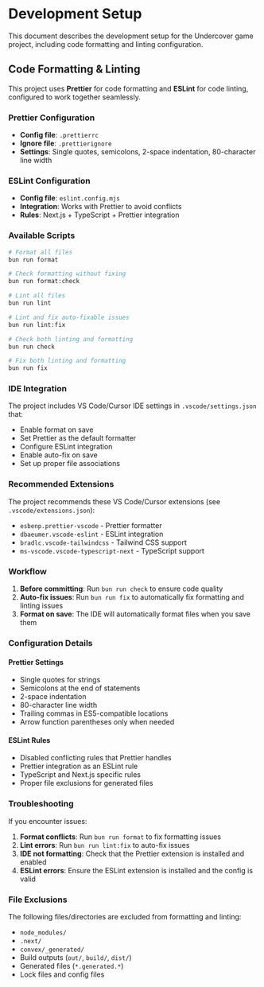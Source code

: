 # Development Setup

This document describes the development setup for the Undercover game project, including code formatting and linting configuration.

## Code Formatting & Linting

This project uses **Prettier** for code formatting and **ESLint** for code linting, configured to work together seamlessly.

### Prettier Configuration

- **Config file**: `.prettierrc`
- **Ignore file**: `.prettierignore`
- **Settings**: Single quotes, semicolons, 2-space indentation, 80-character line width

### ESLint Configuration

- **Config file**: `eslint.config.mjs`
- **Integration**: Works with Prettier to avoid conflicts
- **Rules**: Next.js + TypeScript + Prettier integration

### Available Scripts

```bash
# Format all files
bun run format

# Check formatting without fixing
bun run format:check

# Lint all files
bun run lint

# Lint and fix auto-fixable issues
bun run lint:fix

# Check both linting and formatting
bun run check

# Fix both linting and formatting
bun run fix
```

### IDE Integration

The project includes VS Code/Cursor IDE settings in `.vscode/settings.json` that:

- Enable format on save
- Set Prettier as the default formatter
- Configure ESLint integration
- Enable auto-fix on save
- Set up proper file associations

### Recommended Extensions

The project recommends these VS Code/Cursor extensions (see `.vscode/extensions.json`):

- `esbenp.prettier-vscode` - Prettier formatter
- `dbaeumer.vscode-eslint` - ESLint integration
- `bradlc.vscode-tailwindcss` - Tailwind CSS support
- `ms-vscode.vscode-typescript-next` - TypeScript support

### Workflow

1. **Before committing**: Run `bun run check` to ensure code quality
2. **Auto-fix issues**: Run `bun run fix` to automatically fix formatting and linting issues
3. **Format on save**: The IDE will automatically format files when you save them

### Configuration Details

#### Prettier Settings

- Single quotes for strings
- Semicolons at the end of statements
- 2-space indentation
- 80-character line width
- Trailing commas in ES5-compatible locations
- Arrow function parentheses only when needed

#### ESLint Rules

- Disabled conflicting rules that Prettier handles
- Prettier integration as an ESLint rule
- TypeScript and Next.js specific rules
- Proper file exclusions for generated files

### Troubleshooting

If you encounter issues:

1. **Format conflicts**: Run `bun run format` to fix formatting issues
2. **Lint errors**: Run `bun run lint:fix` to auto-fix issues
3. **IDE not formatting**: Check that the Prettier extension is installed and enabled
4. **ESLint errors**: Ensure the ESLint extension is installed and the config is valid

### File Exclusions

The following files/directories are excluded from formatting and linting:

- `node_modules/`
- `.next/`
- `convex/_generated/`
- Build outputs (`out/`, `build/`, `dist/`)
- Generated files (`*.generated.*`)
- Lock files and config files
